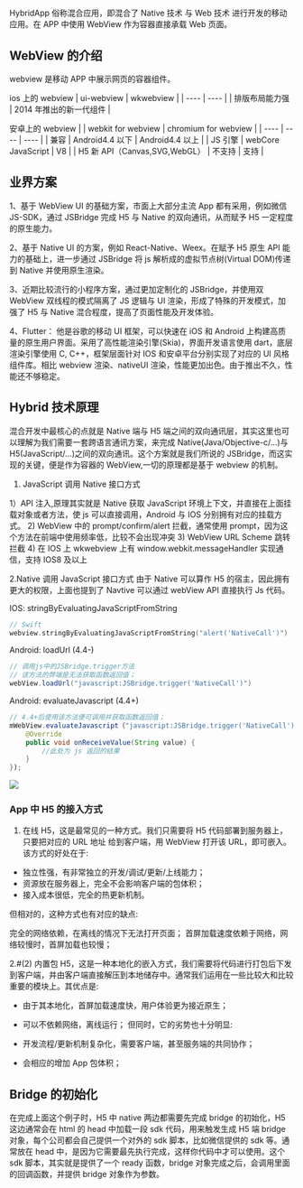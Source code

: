 #

HybridApp 俗称混合应用，即混合了 Native 技术 与 Web 技术 进行开发的移动应用。在 APP 中使用 WebView 作为容器直接承载 Web 页面。

## WebView 的介绍

webview 是移动 APP 中展示网页的容器组件。

ios 上的 webview
| ui-webview | wkwebview |
| ---- | ---- |
| 排版布局能力强 | 2014 年推出的新一代组件 |

安卓上的 webview
| | webkit for webview | chromium for webview |
| ---- | ---- | ---- |
| 兼容 | Android4.4 以下 | Android4.4 以上 |
| JS 引擎 | webCore JavaScript | V8 |
| H5 新 API（Canvas,SVG,WebGL） | 不支持 | 支持 |

## 业界方案

1、基于 WebView UI 的基础方案，市面上大部分主流 App 都有采用，例如微信 JS-SDK，通过 JSBridge 完成 H5 与 Native 的双向通讯，从而赋予 H5 一定程度的原生能力。

2、基于 Native UI 的方案，例如 React-Native、Weex。在赋予 H5 原生 API 能力的基础上，进一步通过 JSBridge 将 js 解析成的虚拟节点树(Virtual DOM)传递到 Native 并使用原生渲染。

3、近期比较流行的小程序方案，通过更加定制化的 JSBridge，并使用双 WebView 双线程的模式隔离了 JS 逻辑与 UI 渲染，形成了特殊的开发模式，加强了 H5 与 Native 混合程度，提高了页面性能及开发体验。

4、Flutter： 他是谷歌的移动 UI 框架，可以快速在 iOS 和 Android 上构建高质量的原生用户界面。采用了高性能渲染引擎(Skia)，界面开发语言使用 dart，底层渲染引擎使用 C, C++，框架层面针对 IOS 和安卓平台分别实现了对应的 UI 风格组件库。相比 webview 渲染、nativeUI 渲染，性能更加出色。由于推出不久，性能还不够稳定。

## Hybrid 技术原理

混合开发中最核心的点就是 Native 端与 H5 端之间的双向通讯层，其实这里也可以理解为我们需要一套跨语言通讯方案，来完成 Native(Java/Objective-c/...)与 H5(JavaScript/...)之间的双向通讯。这个方案就是我们所说的 JSBridge，而这实现的关键，便是作为容器的 WebView,一切的原理都是基于 webview 的机制。

1. JavaScript 调用 Native 接口方式

1）API 注入,原理其实就是 Native 获取 JavaScript 环境上下文，并直接在上面挂载对象或者方法，使 js 可以直接调用，Android 与 IOS 分别拥有对应的挂载方式。 2) WebView 中的 prompt/confirm/alert 拦截，通常使用 prompt，因为这个方法在前端中使用频率低，比较不会出现冲突 3) WebView URL Scheme 跳转拦截 4) 在 IOS 上 wkwebview 上有 window.webkit.messageHandler 实现通信，支持 IOS8 及以上

2.Native 调用 JavaScript 接口方式
由于 Native 可以算作 H5 的宿主，因此拥有更大的权限，上面也提到了 Navtive 可以通过 webView API 直接执行 Js 代码。

IOS: stringByEvaluatingJavaScriptFromString

```Swift
// Swift
webview.stringByEvaluatingJavaScriptFromString("alert('NativeCall')")
```

Android: loadUrl (4.4-)

```java
// 调用js中的JSBridge.trigger方法
// 该方法的弊端是无法获取函数返回值；
webView.loadUrl("javascript:JSBridge.trigger('NativeCall')")
```

Android: evaluateJavascript (4.4+)

```java
// 4.4+后使用该方法便可调用并获取函数返回值；
mWebView.evaluateJavascript（"javascript:JSBridge.trigger('NativeCall')",      new ValueCallback<String>() {
    @Override
    public void onReceiveValue(String value) {
        //此处为 js 返回的结果
    }
});
```

![](2022-05-16-13-01-20.png)

### App 中 H5 的接入方式

1. 在线 H5，这是最常见的一种方式。我们只需要将 H5 代码部署到服务器上，只要把对应的 URL 地址 给到客户端，用 WebView 打开该 URL，即可嵌入。该方式的好处在于:

- 独立性强，有非常独立的开发/调试/更新/上线能力；
- 资源放在服务器上，完全不会影响客户端的包体积；
- 接入成本很低，完全的热更新机制。

但相对的，这种方式也有对应的缺点:

完全的网络依赖，在离线的情况下无法打开页面；
首屏加载速度依赖于网络，网络较慢时，首屏加载也较慢；

2.#(2) 内置包 H5，这是一种本地化的嵌入方式，我们需要将代码进行打包后下发到客户端，并由客户端直接解压到本地储存中。通常我们运用在一些比较大和比较重要的模块上。其优点是:

- 由于其本地化，首屏加载速度快，用户体验更为接近原生；
- 可以不依赖网络，离线运行；
  但同时，它的劣势也十分明显:

- 开发流程/更新机制复杂化，需要客户端，甚至服务端的共同协作；
- 会相应的增加 App 包体积；

## Bridge 的初始化

在完成上面这个例子时，H5 中 native 两边都需要先完成 bridge 的初始化，H5 这边通常会在 html 的 head 中加载一段 sdk 代码，用来触发生成 H5 端 bridge 对象，每个公司都会自己提供一个对外的 sdk 脚本，比如微信提供的 sdk 等。通常放在 head 中，是因为它需要最先执行完成，这样你代码中才可以使用。这个 sdk 脚本，其实就是提供了一个 ready 函数，bridge 对象完成之后，会调用里面的回调函数，并提供 bridge 对象作为参数。
